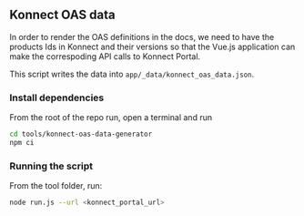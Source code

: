 ## Konnect OAS data

In order to render the OAS definitions in the docs, we need to have the products Ids in Konnect
and their versions so that the Vue.js application can make the correspoding API calls to Konnect Portal.

This script writes the data into `app/_data/konnect_oas_data.json`.

### Install dependencies

From the root of the repo run, open a terminal and run

```bash
cd tools/konnect-oas-data-generator
npm ci
```

### Running the script

From the tool folder, run:

```bash
node run.js --url <konnect_portal_url>
```
